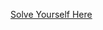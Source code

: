 [Solve Yourself Here](https://www.hackerrank.com/challenges/matrix-rotation-algo/problem?isFullScreen=true)